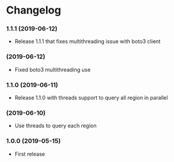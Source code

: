 # Changelog

### 1.1.1 (2019-06-12)
- Release 1.1.1 that fixes multithreading issue with boto3 client

### (2019-06-12)
- Fixed boto3 multithreading use

### 1.1.0 (2019-06-11)
- Release 1.1.0 with threads support to query all region in parallel

### (2019-06-10)
- Use threads to query each region

### 1.0.0 (2019-05-15)
- First release
